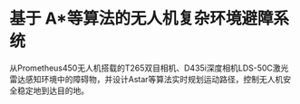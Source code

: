# 基于 A*等算法的无人机复杂环境避障系统

从Prometheus450无人机搭载的T265双目相机、D435i深度相机LDS-50C激光雷达感知环境中的障碍物，并设计Astar等算法实时规划运动路径，控制无人机安全稳定地到达目的地。
